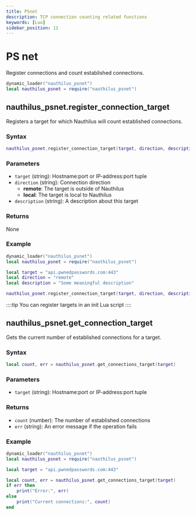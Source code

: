```yaml
---
title: PSnet
description: TCP connection counting related functions
keywords: [Lua]
sidebar_position: 11
---
```

# PS net

Register connections and count established connections.

```lua
dynamic_loader("nauthilus_psnet")
local nauthilus_psnet = require("nauthilus_psnet")
```

## nauthilus\_psnet.register\_connection\_target

Registers a target for which Nauthilus will count established connections.

### Syntax

```lua
nauthilus_psnet.register_connection_target(target, direction, description)
```

### Parameters

- `target` (string): Hostname:port or IP-address:port tuple
- `direction` (string): Connection direction
  - **remote**: The target is outside of Nauthilus
  - **local**: The target is local to Nauthilus
- `description` (string): A description about this target

### Returns

None

### Example

```lua
dynamic_loader("nauthilus_psnet")
local nauthilus_psnet = require("nauthilus_psnet")

local target = "api.pwnedpasswords.com:443"
local direction = "remote"
local description = "Some meaningful description"

nauthilus_psnet.register_connection_target(target, direction, description)
```

::::tip
You can register targets in an init Lua script
::::

## nauthilus\_psnet.get\_connection\_target

Gets the current number of established connections for a target.

### Syntax

```lua
local count, err = nauthilus_psnet.get_connections_target(target)
```

### Parameters

- `target` (string): Hostname:port or IP-address:port tuple

### Returns

- `count` (number): The number of established connections
- `err` (string): An error message if the operation fails

### Example

```lua
dynamic_loader("nauthilus_psnet")
local nauthilus_psnet = require("nauthilus_psnet")

local target = "api.pwnedpasswords.com:443"

local count, err = nauthilus_psnet.get_connections_target(target)
if err then
    print("Error:", err)
else
    print("Current connections:", count)
end
```